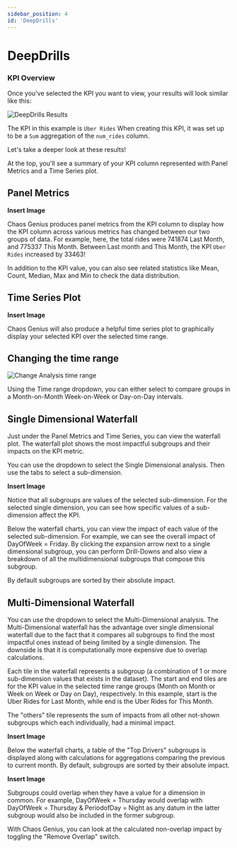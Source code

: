 ```yaml
---
sidebar_position: 4
id: 'DeepDrills'
---
```


# DeepDrills

### KPI Overview

Once you've selected the KPI you want to view, your results will look similar like this:

![DeepDrills Results](/img/kpi-and-dashboard/DeepDrills.png)

The KPI in this example is `Uber Rides` When creating this KPI, it was set up to be a `Sum` aggregation of the `num_rides` column.

Let's take a deeper look at these results!

At the top, you'll see a summary of your KPI column represented with Panel Metrics and a Time Series plot.

## Panel Metrics

**Insert Image**

Chaos Genius produces panel metrics from the KPI column to display how the KPI column across various metrics has changed between our two groups of data. For example, here, the total rides were 741874 Last Month, and 775337 This Month. Between Last month and This Month, the KPI `Uber Rides` increased by 33463!

In addition to the KPI value, you can also see related statistics like Mean, Count, Median, Max and Min to check the data distribution.

## Time Series Plot

**Insert Image**

Chaos Genius will also produce a helpful time series plot to graphically display your selected KPI over the selected time range.

## Changing the time range

![Change Analysis time range](/img/kpi-and-dashboard/change_time_range.png)

Using the Time range dropdown, you can either select to compare groups in a Month-on-Month Week-on-Week or Day-on-Day intervals.

## Single Dimensional Waterfall

Just under the Panel Metrics and Time Series, you can view the waterfall plot. The waterfall plot shows the most impactful subgroups and their impacts on the KPI metric.

You can use the dropdown to select the Single Dimensional analysis. Then use the tabs to select a sub-dimension.

**Insert Image**

Notice that all subgroups are values of the selected sub-dimension. For the selected single dimension, you can see how specific values of a sub-dimension affect the KPI.

Below the waterfall charts, you can view the impact of each value of the selected sub-dimension. For example, we can see the overall impact of DayOfWeek = Friday. By clicking the expansion arrow next to a single dimensional subgroup, you can perform Drill-Downs and also view a breakdown of all the multidimensional subgroups that compose this subgroup.

By default subgroups are sorted by their absolute impact.

## Multi-Dimensional Waterfall

You can use the dropdown to select the Multi-Dimensional analysis. The Multi-Dimensional waterfall has the advantage over single dimensional waterfall due to the fact that it compares all subgroups to find the most impactful ones instead of being limited by a single dimension. The downside is that it is computationally more expensive due to overlap calculations.

Each tile in the waterfall represents a subgroup (a combination of 1 or more sub-dimension values that exists in the dataset). The start and end tiles are for the KPI value in the selected time range groups (Month on Month or Week on Week or Day on Day), respectively. In this example, start is the Uber Rides for Last Month, while end is the Uber Rides for This Month.

The "others" tile represents the sum of impacts from all other not-shown subgroups which each individually, had a minimal impact.

**Insert Image**

Below the waterfall charts, a table of the "Top Drivers" subgroups is displayed along with calculations for aggregations comparing the previous to current month. By default, subgroups are sorted by their absolute impact.

**Insert Image**


Subgroups could overlap when they have a value for a dimension in common. For example, DayOfWeek = Thursday would overlap with DayOfWeek = Thursday & PeriodofDay = Night as any datum in the latter subgroup would also be included in the former subgroup.

With Chaos Genius, you can look at the calculated non-overlap impact by toggling the "Remove Overlap" switch.
